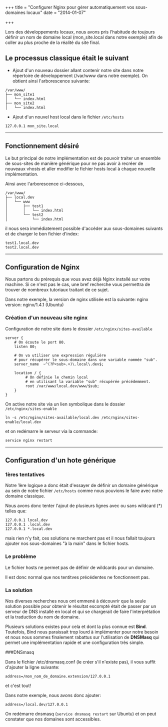 +++
title = "Configurer Nginx pour gérer automatiquement vos sous-domaines locaux"
date = "2014-01-07"

+++

Lors des développements locaux, nous avons pris l'habitude de toujours définir un nom de domaine local (mon_site.local dans notre exemple) afin de coller au plus proche de la réalité du site final.

## Le processus classique était le suivant
* Ajout d'un nouveau dossier allant contenir notre site dans notre répertoire de développement (/var/www dans notre exemple). On obtient ainsi l'arborescence suivante:

```
/var/www/
├── mon_site1
│   └── index.html
├── mon_site2
│   └── index.html
```

* Ajout d'un nouvel host local dans le fichier ```/etc/hosts```

```
127.0.0.1 mon_site.local
```

* * *

## Fonctionnement désiré

Le but principal de notre implémentation est de pouvoir traiter un ensemble de sous-sites de manière générique pour ne pas avoir à recréer de nouveaux vhosts et aller modifier le fichier hosts local à chaque nouvelle implémentation.

Ainsi avec l'arborescence ci-dessous,

```
/var/www/
├── local.dev
│   └── www
│       ├── test1
│       │   └── index.html
│       └── test2
│           └── index.html
```

il nous sera immédiatement possible d'accéder aux sous-domaines suivants et de charger le bon fichier d'index:

```
test1.local.dev
test2.local.dev
```

* * *

## Configuration de Nginx

Nous partons du prérequis que vous avez déjà Nginx installé sur votre machine.
Si ce n'est pas le cas, une bref recherche vous permettra de trouver de nombreux tutoriaux traitant de ce sujet.

Dans notre exemple, la version de nginx utilisée est la suivante:
	nginx version: nginx/1.4.1 (Ubuntu)

### Création d'un nouveau site nginx

Configuration de notre site dans le dossier ```/etc/nginx/sites-available```

```
server {
    # On écoute le port 80.
    listen 80;

    # On va utiliser une expression régulière
    # pour récupérer le sous-domaine dans une variable nommée "sub".
    server_name  ~^(?P<sub>.+)\.local\.dev$;

    location / {
         # On définie le chemin local
         # en utilisant la variable "sub" récupérée précédemment.
         root /var/www/local.dev/www/$sub;
    }
}
```


On active notre site via un lien symbolique dans le dossier ```/etc/nginx/sites-enable```

```
ln -s /etc/nginx/sites-available/local.dev /etc/nginx/sites-enable/local.dev
```
et on redémarre le serveur via la commande:

```
service nginx restart
```


* * *

## Configuration d'un hote générique

### 1ères tentatives

Notre 1ère logique a donc était d'essayer de définir un domaine générique au sein de notre fichier ```/etc/hosts``` comme nous pouvions le faire avec notre domaine classique.

Nous avons donc tenter l'ajout de plusieurs lignes avec ou sans wildcard (*) telles que:
```
127.0.0.1 local.dev
127.0.0.1 .local.dev
127.0.0.1 *.local.dev
```

mais rien n'y fait, ces solutions ne marchent pas et il nous fallait toujours ajouter nos sous-domaines "à la main" dans le fichier hosts.

### Le problème

Le fichier hosts ne permet pas de définir de wildcards pour un domaine.

Il est donc normal que nos tentitves précédentes ne fonctionnent pas.

### La solution

Nos diverses recherches nous ont emmené à découvrir que la seule solution possible pour obtenir le résultat escompté était de passer par un serveur de DNS installé en local et qui se chargerait de faire l'interprétation et la traduction du nom de domaine.

Plusieurs solutions existes pour cela et dont la plus connue est **Bind**.
Toutefois, Bind nous paraissait trop lourd à implémenter pour notre besoin et nous nous sommes finalement rabattus sur l'utilisation de **DNSMasq** qui permet une implémentation rapide et une configuration très simple.

###DNSmasq

Dans le fichier /etc/dnsmasq.conf (le créer s'il n'existe pas), il vous suffit d'ajouter la ligne suivante:

```
address=/mon_nom_de_domaine.extension/127.0.0.1
```

et c'est tout!

Dans notre exemple, nous avons donc ajouter:

```
address=/local.dev/127.0.0.1
```

On redémarre dnsmasq (```service dnsmasq restart``` sur Ubuntu) et on peut constater que nos domaines sont accessibles.
